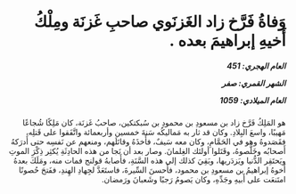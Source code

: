 <h1 dir="rtl">وَفاةُ فَرَّخ زاد الغَزنَوي صاحبِ غَزنَة ومِلْكُ أَخيهِ إبراهيمَ بعده .</h1>

<h5 dir="rtl">العام الهجري:  451

الشهر القمري: صفر

العام الميلادي: 1059</h5>

<p dir="rtl">هو المَلِكُ فَرَّخ زاد بن مسعودِ بن محمودِ بن سُبكتكين، صاحبُ غَزنَة، كان مَلِكًا شُجاعًا مَهيبًا، واسعَ البِلادِ. وكان قد ثار به مَماليكُه سَنةَ خمسين وأربعمائة واتَّفَقوا على قَتلِه، فقَصَدوهُ وهو في الحَمَّامِ، وكان معه سَيفٌ، فأَخذَهُ وقاتَلَهم، ومنعهم عن نَفسِه حتى أَدرَكهُ أَصحابُه وخَلَّصوهُ، وقَتَلوا أولئك الغِلمانَ. وصار بعد أن نَجا من هذه الحادِثَةِ يُكثِر ذِكْرَ الموتِ ويَحتَقِر الدُّنيا ويَزدَريها، وبَقِيَ كذلك إلى هذه السَّنَةِ، فأَصابهُ قولنج فمات منه، ومَلَكَ بعدهُ أَخوهُ إبراهيمُ بن مسعودِ بن محمود، فأَحسنَ السِّيرةَ، فاستَعَدَّ لجِهادِ الهِندِ، ففَتحَ حُصونًا امتَنعَت على أَبيهِ وجَدِّهِ، وكان يَصومُ رَجبًا وشَعبانَ ورَمضان.</p></br>
